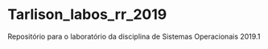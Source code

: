 # Tarlison_labos_rr_2019
Repositório para o laboratório da disciplina de Sistemas Operacionais 2019.1
